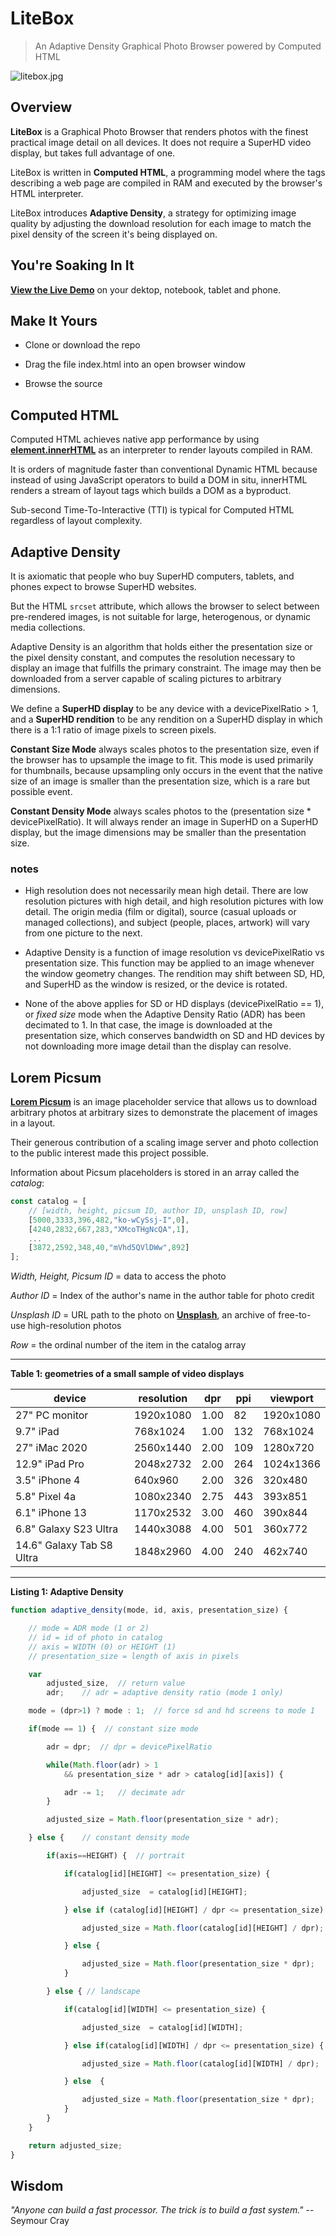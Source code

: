 # LiteBox

> An Adaptive Density Graphical Photo Browser powered by Computed HTML

![litebox.jpg](litebox.jpg)

## Overview

**LiteBox** is a Graphical Photo Browser that renders photos with the finest practical image detail on all devices. It does not require a SuperHD video display, but takes full advantage of one.

LiteBox is written in **Computed HTML**, a programming model where the tags describing a web page are compiled in RAM and executed by the browser's HTML interpreter.

LiteBox introduces **Adaptive Density**, a strategy for optimizing image quality by adjusting the download resolution for each image to match the pixel density of the screen it's being displayed on. 



## You're Soaking In It

[**View the Live Demo**](https://glroyal.github.io/litebox/) on your dektop, notebook, tablet and phone. 



## Make It Yours

* Clone or download the repo

* Drag the file index.html into an open browser window

* Browse the source
  
  

## Computed HTML

Computed HTML achieves native app performance by using **[element.innerHTML](https://developer.mozilla.org/en-US/docs/Web/API/Element/innerHTML)** as an interpreter to render layouts compiled in RAM.

It is orders of magnitude faster than conventional Dynamic HTML because instead of using JavaScript operators to build a DOM in situ, innerHTML renders a stream of layout tags which builds a DOM as a byproduct. 

Sub-second Time-To-Interactive (TTI) is typical for Computed HTML regardless of layout complexity.



## Adaptive Density

It is axiomatic that people who buy SuperHD computers, tablets, and phones expect to browse SuperHD websites. 

But the HTML `srcset` attribute, which allows the browser to select between pre-rendered images, is not suitable for large, heterogenous, or dynamic media collections. 

Adaptive Density is an algorithm that holds either the presentation size or the pixel density constant, and computes the resolution necessary to display an image that fulfills the primary constraint. The image may then be downloaded from a server capable of scaling pictures to arbitrary dimensions.  

We define a **SuperHD display** to be any device with a devicePixelRatio > 1, and a **SuperHD rendition** to be any rendition on a SuperHD display in which there is a 1:1 ratio of image pixels to screen pixels.

**Constant Size Mode** always scales photos to the presentation size, even if the browser has to upsample the image to fit. This mode is used primarily for thumbnails, because upsampling only occurs in the event that the native size of an image is smaller than the presentation size, which is a rare but possible event. 

**Constant Density Mode** always scales photos to the (presentation size * devicePixelRatio). It will always render an image in SuperHD on a SuperHD display, but the image dimensions may be smaller than the presentation size.

### notes

- High resolution does not necessarily mean high detail. There are low resolution pictures with high detail, and high resolution pictures with low detail. The origin media (film or digital), source (casual uploads or managed collections), and subject (people, places, artwork) will vary from one picture to the next.

- Adaptive Density is a function of image resolution vs devicePixelRatio vs presentation size. This function may be applied to an image whenever the window geometry changes. The rendition may shift between SD, HD, and SuperHD as the window is resized, or the device is rotated.

- None of the above applies for SD or HD displays (devicePixelRatio == 1), or *fixed size* mode when the Adaptive Density Ratio (ADR) has been decimated to 1. In that case, the image is downloaded at the presentation size, which conserves bandwidth on SD and HD devices by not downloading more image detail than the display can resolve.



## Lorem Picsum

**[Lorem Picsum](https://picsum.photos/)** is an image placeholder service that allows us to download arbitrary photos at arbitrary sizes to demonstrate the placement of images in a layout.

Their generous contribution of a scaling image server and photo collection to the public interest made this project possible. 

Information about Picsum placeholders is stored in an array called the *catalog*:

```javascript
const catalog = [
    // [width, height, picsum ID, author ID, unsplash ID, row]
    [5000,3333,396,482,"ko-wCySsj-I",0],
    [4240,2832,667,283,"XMcoTHgNcQA",1],
    ...
    [3872,2592,348,40,"mVhd5QVlDWw",892]
];
```

*Width, Height, Picsum ID* = data to access the photo

*Author ID* = Index of the author's name in the author table for photo credit

*Unsplash ID* = URL path to the photo on [**Unsplash**](https://unsplash.com/about), an archive of free-to-use high-resolution photos

*Row* = the ordinal number of the item in the catalog array

---

**Table 1: geometries of a small sample of video displays**

| device                    | resolution | dpr  | ppi | viewport  |
| ------------------------- | ---------- | ---- | --- | --------- |
| 27" PC monitor            | 1920x1080  | 1.00 | 82  | 1920x1080 |
| 9.7" iPad                 | 768x1024   | 1.00 | 132 | 768x1024  |
| 27" iMac 2020             | 2560x1440  | 2.00 | 109 | 1280x720  |
| 12.9" iPad Pro            | 2048x2732  | 2.00 | 264 | 1024x1366 |
| 3.5" iPhone 4             | 640x960    | 2.00 | 326 | 320x480   |
| 5.8" Pixel 4a             | 1080x2340  | 2.75 | 443 | 393x851   |
| 6.1" iPhone 13            | 1170x2532  | 3.00 | 460 | 390x844   |
| 6.8" Galaxy S23 Ultra     | 1440x3088  | 4.00 | 501 | 360x772   |
| 14.6" Galaxy Tab S8 Ultra | 1848x2960  | 4.00 | 240 | 462x740   |

---

**Listing 1: Adaptive Density**

```javascript
function adaptive_density(mode, id, axis, presentation_size) {

    // mode = ADR mode (1 or 2)
    // id = id of photo in catalog
    // axis = WIDTH (0) or HEIGHT (1)
    // presentation_size = length of axis in pixels

    var
        adjusted_size,  // return value
        adr;    // adr = adaptive density ratio (mode 1 only)

    mode = (dpr>1) ? mode : 1;  // force sd and hd screens to mode 1

    if(mode == 1) {  // constant size mode

        adr = dpr;  // dpr = devicePixelRatio

        while(Math.floor(adr) > 1
            && presentation_size * adr > catalog[id][axis]) {

            adr -= 1;   // decimate adr
        }

        adjusted_size = Math.floor(presentation_size * adr);

    } else {    // constant density mode

        if(axis==HEIGHT) {  // portrait

            if(catalog[id][HEIGHT] <= presentation_size) {

                adjusted_size  = catalog[id][HEIGHT];

            } else if (catalog[id][HEIGHT] / dpr <= presentation_size) {

                adjusted_size = Math.floor(catalog[id][HEIGHT] / dpr);

            } else {

                adjusted_size = Math.floor(presentation_size * dpr);
            }

        } else { // landscape

            if(catalog[id][WIDTH] <= presentation_size) {

                adjusted_size  = catalog[id][WIDTH];

            } else if(catalog[id][WIDTH] / dpr <= presentation_size) {

                adjusted_size = Math.floor(catalog[id][WIDTH] / dpr);

            } else  {

                adjusted_size = Math.floor(presentation_size * dpr);
            }
        }
    }

    return adjusted_size;
}
```



## Wisdom

*"Anyone can build a fast processor. The trick is to build a fast system."*
-- Seymour Cray
